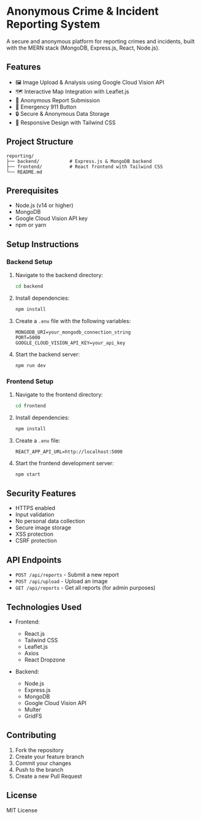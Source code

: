 # Anonymous Crime & Incident Reporting System

A secure and anonymous platform for reporting crimes and incidents, built with the MERN stack (MongoDB, Express.js, React, Node.js).

## Features

- 🖼️ Image Upload & Analysis using Google Cloud Vision API
- 🗺️ Interactive Map Integration with Leaflet.js
- 📝 Anonymous Report Submission
- 🚨 Emergency 911 Button
- 🔒 Secure & Anonymous Data Storage
- 📱 Responsive Design with Tailwind CSS

## Project Structure

```
reporting/
├── backend/           # Express.js & MongoDB backend
├── frontend/          # React frontend with Tailwind CSS
└── README.md
```

## Prerequisites

- Node.js (v14 or higher)
- MongoDB
- Google Cloud Vision API key
- npm or yarn

## Setup Instructions

### Backend Setup

1. Navigate to the backend directory:
   ```bash
   cd backend
   ```

2. Install dependencies:
   ```bash
   npm install
   ```

3. Create a `.env` file with the following variables:
   ```
   MONGODB_URI=your_mongodb_connection_string
   PORT=5000
   GOOGLE_CLOUD_VISION_API_KEY=your_api_key
   ```

4. Start the backend server:
   ```bash
   npm run dev
   ```

### Frontend Setup

1. Navigate to the frontend directory:
   ```bash
   cd frontend
   ```

2. Install dependencies:
   ```bash
   npm install
   ```

3. Create a `.env` file:
   ```
   REACT_APP_API_URL=http://localhost:5000
   ```

4. Start the frontend development server:
   ```bash
   npm start
   ```

## Security Features

- HTTPS enabled
- Input validation
- No personal data collection
- Secure image storage
- XSS protection
- CSRF protection

## API Endpoints

- `POST /api/reports` - Submit a new report
- `POST /api/upload` - Upload an image
- `GET /api/reports` - Get all reports (for admin purposes)

## Technologies Used

- Frontend:
  - React.js
  - Tailwind CSS
  - Leaflet.js
  - Axios
  - React Dropzone

- Backend:
  - Node.js
  - Express.js
  - MongoDB
  - Google Cloud Vision API
  - Multer
  - GridFS

## Contributing

1. Fork the repository
2. Create your feature branch
3. Commit your changes
4. Push to the branch
5. Create a new Pull Request

## License

MIT License
